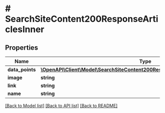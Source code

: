 # # SearchSiteContent200ResponseArticlesInner

## Properties

Name | Type | Description | Notes
------------ | ------------- | ------------- | -------------
**data_points** | [**\OpenAPI\Client\Model\SearchSiteContent200ResponseArticlesInnerDataPointsInner[]**](SearchSiteContent200ResponseArticlesInnerDataPointsInner.md) |  | [optional]
**image** | **string** |  |
**link** | **string** |  |
**name** | **string** |  |

[[Back to Model list]](../../README.md#models) [[Back to API list]](../../README.md#endpoints) [[Back to README]](../../README.md)
